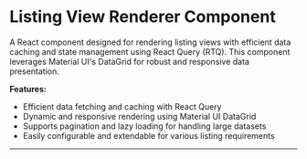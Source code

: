 # Listing View Renderer Component
A React component designed for rendering listing views with efficient data caching and state management using React Query (RTQ). This component leverages Material UI's DataGrid for robust and responsive data presentation.

**Features:**
- Efficient data fetching and caching with React Query
- Dynamic and responsive rendering using Material UI DataGrid
- Supports pagination and lazy loading for handling large datasets
- Easily configurable and extendable for various listing requirements


---
